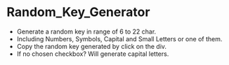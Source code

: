 <h1>Random_Key_Generator</h1>
<ul>
  <li>Generate a random key in range of 6 to 22 char.</li>
  <li>Including Numbers, Symbols, Capital and Small Letters or one of them.</li>
  <li>Copy the random key generated by click on the div.</li>
  <li>If no chosen checkbox? Will generate capital letters.</li>
</ul>
